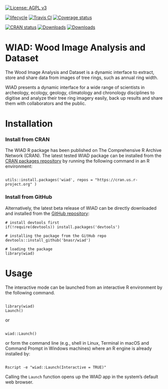 [![License: AGPL v3](https://img.shields.io/badge/License-AGPL%20v3-blue.svg)](https://www.gnu.org/licenses/agpl-3.0) 

[![lifecycle](https://img.shields.io/badge/lifecycle-experimental-orange.svg)](https://lifecycle.r-lib.org/articles/stages.html#experimental) 
[![Travis CI](https://travis-ci.com/bnasr/wiad.svg?branch=master)](https://travis-ci.com/bnasr/wiad) 
[![Coverage status](https://codecov.io/gh/bnasr/wiad/branch/master/graph/badge.svg)](https://codecov.io/gh/bnasr/wiad)

[![CRAN status](http://www.r-pkg.org/badges/version-last-release/wiad)](https://cran.r-project.org/package=wiad) 
[![Downloads](http://cranlogs.r-pkg.org/badges/wiad?color=brightgreen)](http://www.r-pkg.org/pkg/wiad) 
[![Downloads](http://cranlogs.r-pkg.org/badges/grand-total/wiad?color=brightgreen)](http://www.r-pkg.org/pkg/wiad) 


# WIAD: Wood Image Analysis and Dataset

The Wood Image Analysis and Dataset is a dynamic interface to extract, store and share data from images of tree rings, such as annual ring width. 

WIAD presents a dynamic interface for a wide range of scientists in archeology, ecology, geology, climatology and chronology disciplines to digitise and analyze their tree ring imagery easily, back up results and share them with collaborators and the public.


# Installation

### Install from CRAN
The WIAD R package has been published on The Comprehensive R Archive Network (CRAN). The latest tested WIAD package can be installed from the <a href="https://cran.r-project.org/package=wiad">CRAN packages repository</a> by running the following command in an R environment:

```{r, echo=TRUE, eval=FALSE}

utils::install.packages('wiad', repos = "https://cran.us.r-project.org" )

```

### Install from GitHub
Alternatively, the latest beta release of WIAD can be directly downloaded and installed from the [GitHub repository](https://github.com/bnasr/wiad):

```{r, echo=TRUE, eval=FALSE}
# install devtools first
if(!require(devtools)) install.packages('devtools')

# installing the package from the GitHub repo
devtools::install_github('bnasr/wiad')

# loading the package
library(wiad)
```


# Usage
The interactive mode can be launched from an interactive R environment by the following command.

```{r, echo=TRUE, eval=FALSE}

library(wiad)
Launch()

```

or

```{r, echo=TRUE, eval=FALSE}

wiad::Launch()

```

or form the command line (e.g., shell in Linux, Terminal in macOS and Command Prompt in Windows machines) where an R engine is already installed by:

```{r, echo=TRUE, eval=FALSE}

Rscript -e "wiad::Launch(Interactive = TRUE)"

```

Calling the `Launch` function opens up the WIAD app in the system’s default web browser.
